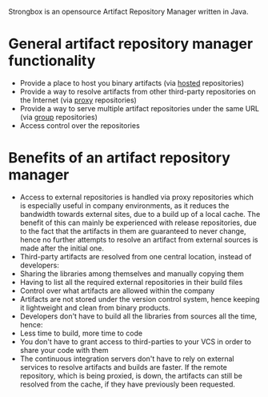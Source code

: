 Strongbox is an opensource Artifact Repository Manager written in Java.

# General artifact repository manager functionality
* Provide a place to host you binary artifacts (via [hosted](Repositories#hosted) repositories)
* Provide a way to resolve artifacts from other third-party repositories on the Internet (via [proxy](Repositories#proxy) repositories)
* Provide a way to serve multiple artifact repositories under the same URL (via [group](Repositories#group) repositories)
* Access control over the repositories

# Benefits of an artifact repository manager
* Access to external repositories is handled via proxy repositories which is especially useful in company environments, as it reduces the bandwidth towards external sites, due to a build up of a local cache. The benefit of this can mainly be experienced with release repositories, due to the fact that the artifacts in them are guaranteed to never change, hence no further attempts to resolve an artifact from external sources is made after the initial one.
* Third-party artifacts are resolved from one central location, instead of developers:
 * Sharing the libraries among themselves and manually copying them
 * Having to list all the required external repositories in their build files
* Control over what artifacts are allowed within the company
* Artifacts are not stored under the version control system, hence keeping it lightweight and clean from binary products.
* Developers don't have to build all the libraries from sources all the time, hence:
 * Less time to build, more time to code
 * You don't have to grant access to third-parties to your VCS in order to share your code with them
* The continuous integration servers don't have to rely on external services to resolve artifacts and builds are faster. If the remote repository, which is being proxied, is down, the artifacts can still be resolved from the cache, if they have previously been requested.